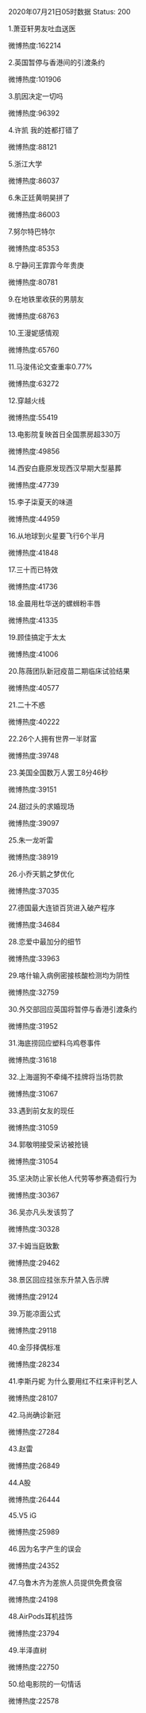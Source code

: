 2020年07月21日05时数据
Status: 200

1.萧亚轩男友吐血送医

微博热度:162214

2.英国暂停与香港间的引渡条约

微博热度:101906

3.肌因决定一切吗

微博热度:96392

4.许凯 我的姓都打错了

微博热度:88121

5.浙江大学

微博热度:86037

6.朱正廷黄明昊拼了

微博热度:86003

7.努尔特巴特尔

微博热度:85353

8.宁静问王霏霏今年贵庚

微博热度:80781

9.在地铁里收获的男朋友

微博热度:68763

10.王漫妮感情观

微博热度:65760

11.马浚伟论文查重率0.77%

微博热度:63272

12.穿越火线

微博热度:55419

13.电影院复映首日全国票房超330万

微博热度:49856

14.西安白鹿原发现西汉早期大型墓葬

微博热度:47739

15.李子柒夏天的味道

微博热度:44959

16.从地球到火星要飞行6个半月

微博热度:41848

17.三十而已特效

微博热度:41736

18.金晨用杜华送的螺蛳粉丰唇

微博热度:41335

19.顾佳搞定于太太

微博热度:41006

20.陈薇团队新冠疫苗二期临床试验结果

微博热度:40577

21.二十不惑

微博热度:40222

22.26个人拥有世界一半财富

微博热度:39748

23.美国全国数万人罢工8分46秒

微博热度:39151

24.甜过头的求婚现场

微博热度:39097

25.朱一龙听雷

微博热度:38919

26.小乔天鹅之梦优化

微博热度:37035

27.德国最大连锁百货进入破产程序

微博热度:34684

28.恋爱中最加分的细节

微博热度:33963

29.喀什输入病例密接核酸检测均为阴性

微博热度:32759

30.外交部回应英国将暂停与香港引渡条约

微博热度:31952

31.海底捞回应塑料乌鸡卷事件

微博热度:31618

32.上海遛狗不牵绳不挂牌将当场罚款

微博热度:31067

33.遇到前女友的现任

微博热度:31059

34.郭敬明接受采访被抢镜

微博热度:31054

35.坚决防止家长他人代劳等参赛造假行为

微博热度:30367

36.吴亦凡头发该剪了

微博热度:30328

37.卡姆当庭致歉

微博热度:29462

38.景区回应挂张东升禁入告示牌

微博热度:29124

39.万能凉面公式

微博热度:29118

40.金莎择偶标准

微博热度:28234

41.李斯丹妮 为什么要用红不红来评判艺人

微博热度:28107

42.马尚确诊新冠

微博热度:27284

43.赵雷

微博热度:26849

44.A股

微博热度:26444

45.V5 iG

微博热度:25989

46.因为名字产生的误会

微博热度:24352

47.乌鲁木齐为差旅人员提供免费食宿

微博热度:24198

48.AirPods耳机挂饰

微博热度:23794

49.半泽直树

微博热度:22750

50.给电影院的一句情话

微博热度:22578


